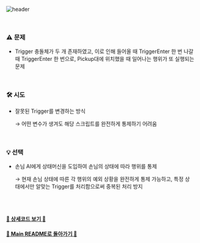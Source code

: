 ![header](https://capsule-render.vercel.app/api?type=cylinder&color=A1B6FF&height=150&section=header&text=Customer%20Trigger&fontSize=60&fontColor=ECFBFF&animation=fadeIn)

<br>

### ⚠️ 문제
- Trigger 충돌체가 두 개 존재하였고, 이로 인해 들어올 때 TriggerEnter 한 번 나갈 때 TriggerEnter 한 번으로, Pickup대에 위치했을 때 일어나는 행위가 또 실행되는 문제

<br>

### 🛠️ 시도
- 잘못된 Trigger를 변경하는 방식
    
     → 어떤 변수가 생겨도 해당 스크립트를 완전하게 통제하기 어려움

<br>

### 💡 선택
- 손님 AI에게 상태머신을 도입하여 손님의 상태에 따라 행위를 통제
    
    → 현재 손님 상태에 따른 각 행위의 예외 상황을 완전하게 통제 가능하고, 특정 상태에서만   알맞는 Trigger를 처리함으로써 중복된 처리 방지
    

<br><br>


#### [🐰 상세코드 보기 🐰]()

#### [🌙 Main README로 돌아가기 🌙](/README.md)
